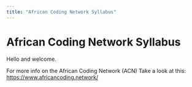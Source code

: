 ```yaml
---
title: "African Coding Network Syllabus"
---
```


# African Coding Network Syllabus

Hello and welcome.

For more info on the African Coding Network (ACN) Take a look at this: https://www.africancoding.network/
